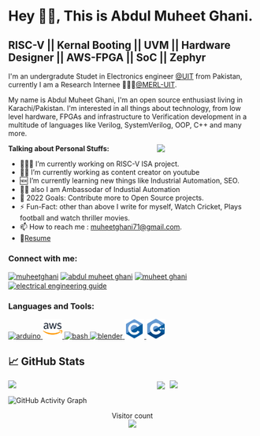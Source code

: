 # Hey 👋🏽, This is Abdul Muheet Ghani.

## RISC-V || Kernal Booting || UVM || Hardware Designer || AWS-FPGA || SoC || Zephyr

I'm an undergradute Studet in Electronics engineer [@UIT](https://www.uit.edu/) from Pakistan, currently I am a Research Internee 👨🏽‍💼[@MERL-UIT](https://github.com/merledu).

My name is Abdul Muheet Ghani, I'm an open source enthusiast living in Karachi/Pakistan. I'm interested in all things about technology, from low level hardware, FPGAs and infrastructure to Verification development in a multitude of languages like Verilog, SystemVerilog, OOP, C++ and many more.

<img width="40%" src="Yy7O.gif" align="right" />

**Talking about Personal Stuffs:**

- 👨🏽‍💻 I’m currently working on RISC-V ISA project.
- :man_teacher: I’m currently working as content creator on youtube
- :new: I’m currently learning new things like Industrial Automation, SEO.
- :man_health_worker: also I am Ambassodar of Industial Automation
- 💬 2022 Goals: Contribute more to Open Source projects.
- ⚡️ Fun-Fact: other than above I write for myself, Watch Cricket, Plays football and watch thriller movies.
- 📫 How to reach me : muheetghani71@gmail.com.
- 📝[Resume](https://github.com/Abdul-muheet-ghani/Abdul-muheet-ghani/blob/main/Abdul%20Muheet%20Ghani%20CV(1).pdf)

<h3 align="left">Connect with me:</h3>
<p align="left">
<a href="https://twitter.com/muheetghani" target="blank"><img align="center" src="https://raw.githubusercontent.com/rahuldkjain/github-profile-readme-generator/master/src/images/icons/Social/twitter.svg" alt="muheetghani" height="30" width="40" /></a>
<a href="https://linkedin.com/in/abdul muheet ghani" target="blank"><img align="center" src="https://raw.githubusercontent.com/rahuldkjain/github-profile-readme-generator/master/src/images/icons/Social/linked-in-alt.svg" alt="abdul muheet ghani" height="30" width="40" /></a>
<a href="https://fb.com/muheet ghani" target="blank"><img align="center" src="https://raw.githubusercontent.com/rahuldkjain/github-profile-readme-generator/master/src/images/icons/Social/facebook.svg" alt="muheet ghani" height="30" width="40" /></a>
<a href="https://www.youtube.com/c/electrical engineering guide" target="blank"><img align="center" src="https://raw.githubusercontent.com/rahuldkjain/github-profile-readme-generator/master/src/images/icons/Social/youtube.svg" alt="electrical engineering guide" height="30" width="40" /></a>
</p>

<h3 align="left">Languages and Tools:</h3>
<p align="left"> <a href="https://www.arduino.cc/" target="_blank" rel="noreferrer"> <img src="https://cdn.worldvectorlogo.com/logos/arduino-1.svg" alt="arduino" width="40" height="40"/> </a> <a href="https://aws.amazon.com" target="_blank" rel="noreferrer"> <img src="https://raw.githubusercontent.com/devicons/devicon/master/icons/amazonwebservices/amazonwebservices-original-wordmark.svg" alt="aws" width="40" height="40"/> </a> <a href="https://www.gnu.org/software/bash/" target="_blank" rel="noreferrer"> <img src="https://www.vectorlogo.zone/logos/gnu_bash/gnu_bash-icon.svg" alt="bash" width="40" height="40"/> </a> <a href="https://www.blender.org/" target="_blank" rel="noreferrer"> <img src="https://download.blender.org/branding/community/blender_community_badge_white.svg" alt="blender" width="40" height="40"/> </a> <a href="https://www.cprogramming.com/" target="_blank" rel="noreferrer"> <img src="https://raw.githubusercontent.com/devicons/devicon/master/icons/c/c-original.svg" alt="c" width="40" height="40"/> </a> <a href="https://www.w3schools.com/cpp/" target="_blank" rel="noreferrer"> <img src="https://raw.githubusercontent.com/devicons/devicon/master/icons/cplusplus/cplusplus-original.svg" alt="cplusplus" width="40" height="40"/> </a> </p>

## &#x1f4c8; GitHub Stats

<img align="left" src="https://github-readme-stats.vercel.app/api?username=Abdul-Muheet-Ghani&count_public=true&&count_private=true&show_icons=true&theme=radical&&include_all_commits=true" width=60% ><img align="right" src="https://github-readme-stats.vercel.app/api/top-langs/?username=Abdul-Muheet-Ghani&count_private=true&theme=radical" width="35%">
<img align="center" src="https://github-readme-streak-stats.herokuapp.com/?user=Abdul-Muheet-Ghani&theme=radical"  width=60% />

![GitHub Activity Graph](https://activity-graph.herokuapp.com/graph?username=Abdul-Muheet-Ghani&bg_color=000000&color=4fff67&line=4fff67&point=ffffff&area=true&hide_border=true)  

<p align="center"> 
  Visitor count<br>
  <img src="https://profile-counter.glitch.me/Abdul-muheet-ghani/count.svg" />
</p>
